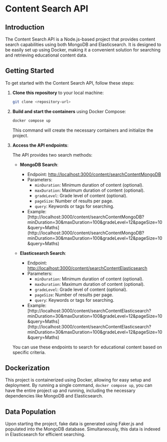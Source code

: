 # Content Search API

## Introduction

The Content Search API is a Node.js-based project that provides content search capabilities using both MongoDB and Elasticsearch. It is designed to be easily set up using Docker, making it a convenient solution for searching and retrieving educational content data.

## Getting Started

To get started with the Content Search API, follow these steps:

1. **Clone this repository** to your local machine:

    ```bash
    git clone <repository-url>
    ```

2. **Build and start the containers** using Docker Compose:

    ```bash
    docker compose up
    ```

    This command will create the necessary containers and initialize the project.

3. **Access the API endpoints**:

    The API provides two search methods:

    - **MongoDB Search**:

      - Endpoint: [http://localhost:3000/content/searchContentMongoDB](http://localhost:3000/content/searchContentMongoDB)
      - Parameters:
        - `minDuration`: Minimum duration of content (optional).
        - `maxDuration`: Maximum duration of content (optional).
        - `gradeLevel`: Grade level of content (optional).
        - `pageSize`: Number of results per page.
        - `query`: Keywords or tags for searching.
      - Example: [http://localhost:3000/content/searchContentMongoDB?minDuration=30&maxDuration=100&gradeLevel=12&pageSize=10&query=Maths] (http://localhost:3000/content/searchContentMongoDB?minDuration=30&maxDuration=100&gradeLevel=12&pageSize=10&query=Maths)

    - **Elasticsearch Search**:

      - Endpoint: [http://localhost:3000/content/searchContentElasticsearch](http://localhost:3000/content/searchContentElasticsearch)
      - Parameters:
        - `minDuration`: Minimum duration of content (optional).
        - `maxDuration`: Maximum duration of content (optional).
        - `gradeLevel`: Grade level of content (optional).
        - `pageSize`: Number of results per page.
        - `query`: Keywords or tags for searching.
      - Example: [http://localhost:3000/content/searchContentElasticsearch?minDuration=30&maxDuration=100&gradeLevel=12&pageSize=10&query=Maths] (http://localhost:3000/content/searchContentElasticsearch?minDuration=30&maxDuration=100&gradeLevel=12&pageSize=10&query=Maths)

    You can use these endpoints to search for educational content based on specific criteria.

## Dockerization

This project is containerized using Docker, allowing for easy setup and deployment. By running a single command, `docker compose up`, you can have the entire project up and running, including the necessary dependencies like MongoDB and Elasticsearch.

## Data Population

Upon starting the project, fake data is generated using Faker.js and populated into the MongoDB database. Simultaneously, this data is indexed in Elasticsearch for efficient searching.


